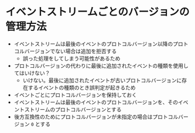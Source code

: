 # イベントストリームごとのバージョンの管理方法

- イベントストリームは最後のイベントのプロトコルバージョン以降のプロトコルバージョンでない場合は追加を拒否する
  - 誤った処理をしてしまう可能性があるため
- プロトコルバージョンの代わりに最後に追加されたイベントの種類を使用してはいけない？
  - いけない。最後に追加されたイベントが古いプロトコルバージョンに存在するイベントの種類のとき誤判定が起きるため
- イベントごとにプロトコルバージョンを保持しておく
- イベントストリームは最後のイベントのプロトコルバージョンを、そのイベントストリームのプロトコルバージョンとする
- 後方互換性のためにプロトコルバージョンが未指定の場合はプロトコルバージョン `0` とする
